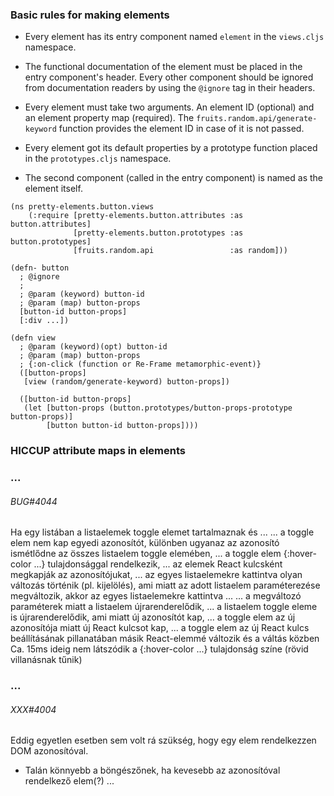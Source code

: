 
### Basic rules for making elements

- Every element has its entry component named `element` in the `views.cljs` namespace.

- The functional documentation of the element must be placed in the entry
  component's header. Every other component should be ignored from documentation
  readers by using the `@ignore` tag in their headers.

- Every element must take two arguments. An element ID (optional) and an element
  property map (required).
  The `fruits.random.api/generate-keyword` function provides the element ID in case of it
  is not passed.

- Every element got its default properties by a prototype function placed in the
  `prototypes.cljs` namespace.

- The second component (called in the entry component) is named as the element itself.

```
(ns pretty-elements.button.views
    (:require [pretty-elements.button.attributes :as button.attributes]  
              [pretty-elements.button.prototypes :as button.prototypes]  
              [fruits.random.api                 :as random]))

(defn- button
  ; @ignore
  ;
  ; @param (keyword) button-id
  ; @param (map) button-props
  [button-id button-props]
  [:div ...])

(defn view
  ; @param (keyword)(opt) button-id
  ; @param (map) button-props
  ; {:on-click (function or Re-Frame metamorphic-event)}
  ([button-props]
   [view (random/generate-keyword) button-props])

  ([button-id button-props]
   (let [button-props (button.prototypes/button-props-prototype button-props)]
        [button button-id button-props])))
```

### HICCUP attribute maps in elements


### ...

###### BUG#4044

Ha egy listában a listaelemek toggle elemet tartalmaznak és ...
... a toggle elem nem kap egyedi azonosítót, különben ugyanaz az azonosító
    ismétlődne az összes listaelem toggle elemében,
... a toggle elem {:hover-color ...} tulajdonsággal rendelkezik,
... az elemek React kulcsként megkapják az azonosítójukat,
... az egyes listaelemekre kattintva olyan változás történik (pl. kijelölés),
    ami miatt az adott listaelem paraméterezése megváltozik,
akkor az egyes listaelemekre kattintva ...
... a megváltozó paraméterek miatt a listaelem újrarenderelődik,
... a listaelem toggle eleme is újrarenderelődik, ami miatt új azonosítót kap,
... a toggle elem az új azonosítója miatt új React kulcsot kap,
... a toggle elem az új React kulcs beállításának pillanatában másik React-elemmé
    változik és a váltás közben Ca. 15ms ideig nem látszódik a {:hover-color ...}
    tulajdonság színe (rövid villanásnak tűnik)

### ...

###### XXX#4004

Eddig egyetlen esetben sem volt rá szükség, hogy egy elem rendelkezzen DOM azonosítóval.

+ Talán könnyebb a böngészőnek, ha kevesebb az azonosítóval rendelkező elem(?) ...
